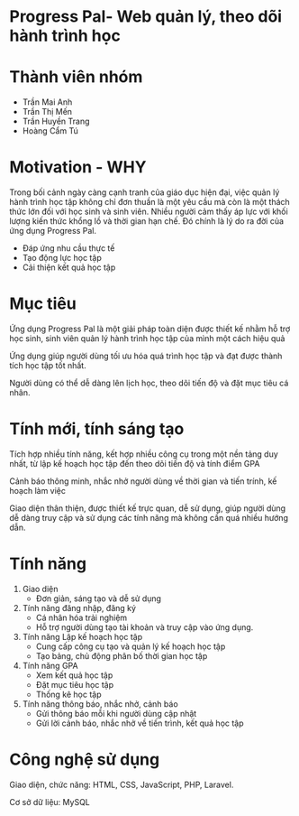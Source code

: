 # Progress Pal- Web quản lý, theo dõi hành trình học 
# Thành viên nhóm 
- Trần Mai Anh
- Trần Thị Mến
- Trần Huyền Trang
- Hoàng Cẩm Tú
# Motivation - WHY
Trong bối cảnh ngày càng cạnh tranh của giáo dục hiện đại, việc quản lý hành trình học tập không chỉ đơn thuần là một yêu cầu mà còn là một thách thức lớn đối với học sinh và sinh viên. Nhiều người cảm thấy áp lực với khối lượng kiến thức khổng lồ và thời gian hạn chế. Đó chính là lý do ra đời của ứng dụng Progress Pal.

- Đáp ứng nhu cầu thực tế
- Tạo động lực học tập
- Cải thiện kết quả học tập
# Mục tiêu
Ứng dụng Progress Pal là một giải pháp toàn diện được thiết kế nhằm hỗ trợ học sinh, sinh viên quản lý hành trình học tập của mình một cách hiệu quả

Ứng dụng giúp người dùng tối ưu hóa quá trình học tập và đạt được thành tích học tập tốt nhất.

Người dùng có thể dễ dàng lên lịch học, theo dõi tiến độ và đặt mục tiêu cá nhân.

# Tính mới, tính sáng tạo
Tích hợp nhiều tính năng, kết hợp nhiều công cụ trong một nền tảng duy nhất, từ lập kế hoạch học tập đến theo dõi tiến độ và tính điểm GPA 

Cảnh báo thông minh, nhắc nhở người dùng về thời gian và tiến trính, kế hoạch làm việc

Giao diện thân thiện, được thiết kế trực quan, dễ sử dụng, giúp người dùng dễ dàng truy cập và sử dụng các tính năng mà không cần quá nhiều hướng dẫn.

# Tính năng
1. Giao diện
   - Đơn giản, sáng tạo và dễ sử dụng
2. Tính năng đăng nhập, đăng ký
   - Cá nhân hóa trải nghiệm
   - Hỗ trợ người dùng tạo tài khoản và truy cập vào ứng dụng.
3. Tính năng Lập kế hoạch học tập
   - Cung cấp công cụ tạo và quản lý kế hoạch học tập
   - Tạo bảng, chủ động phân bố thời gian học tập
4. Tính năng GPA
   - Xem kết quả học tập
   - Đặt mục tiêu học tập
   - Thống kê học tập
5. Tính năng thông báo, nhắc nhở, cảnh báo
   - Gửi thông báo mỗi khi người dùng cập nhật
   - Gửi lời cảnh báo, nhắc nhở về tiến trình, kết quả học tập

# Công nghệ sử dụng
Giao diện, chức năng: HTML, CSS, JavaScript, PHP, Laravel.

Cơ sở dữ liệu: MySQL
